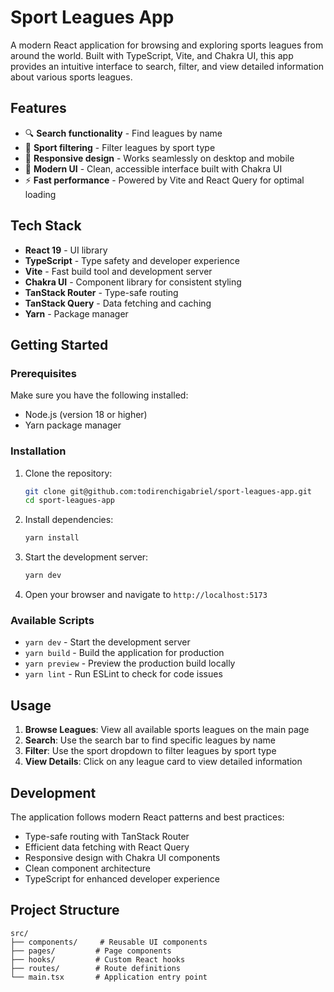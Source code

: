 # Sport Leagues App

A modern React application for browsing and exploring sports leagues from around the world. Built with TypeScript, Vite, and Chakra UI, this app provides an intuitive interface to search, filter, and view detailed information about various sports leagues.

## Features

- 🔍 **Search functionality** - Find leagues by name
- 🏀 **Sport filtering** - Filter leagues by sport type
- 📱 **Responsive design** - Works seamlessly on desktop and mobile
- 🎨 **Modern UI** - Clean, accessible interface built with Chakra UI
- ⚡ **Fast performance** - Powered by Vite and React Query for optimal loading

## Tech Stack

- **React 19** - UI library
- **TypeScript** - Type safety and developer experience
- **Vite** - Fast build tool and development server
- **Chakra UI** - Component library for consistent styling
- **TanStack Router** - Type-safe routing
- **TanStack Query** - Data fetching and caching
- **Yarn** - Package manager

## Getting Started

### Prerequisites

Make sure you have the following installed:
- Node.js (version 18 or higher)
- Yarn package manager

### Installation

1. Clone the repository:
   ```bash
   git clone git@github.com:todirenchigabriel/sport-leagues-app.git
   cd sport-leagues-app
   ```

2. Install dependencies:
   ```bash
   yarn install
   ```

3. Start the development server:
   ```bash
   yarn dev
   ```

4. Open your browser and navigate to `http://localhost:5173`

### Available Scripts

- `yarn dev` - Start the development server
- `yarn build` - Build the application for production
- `yarn preview` - Preview the production build locally
- `yarn lint` - Run ESLint to check for code issues

## Usage

1. **Browse Leagues**: View all available sports leagues on the main page
2. **Search**: Use the search bar to find specific leagues by name
3. **Filter**: Use the sport dropdown to filter leagues by sport type
4. **View Details**: Click on any league card to view detailed information

## Development

The application follows modern React patterns and best practices:

- Type-safe routing with TanStack Router
- Efficient data fetching with React Query
- Responsive design with Chakra UI components
- Clean component architecture
- TypeScript for enhanced developer experience

## Project Structure

```
src/
├── components/     # Reusable UI components
├── pages/         # Page components
├── hooks/         # Custom React hooks
├── routes/        # Route definitions
└── main.tsx       # Application entry point
```
